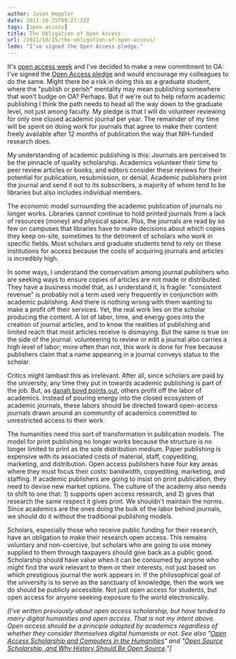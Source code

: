 ```yaml
---
author: Jason Heppler
date: 2011-10-25T09:27:33Z
tags: [open access]
title: The Obligation of Open Access
url: /2011/10/25/the-obligation-of-open-access/
lede: "I've signed the Open Access pledge."
---
```


It's [open access week](http://www.openaccessweek.org/) and I've decided to make a new commitment to OA: I've signed the 
[Open Access pledge](http://www.openaccesspledge.com/) and would encourage my colleagues to do the same. Might there be a risk
in doing this as a graduate student, where the "publish or perish" mentality may
mean publishing somewhere that won't budge on OA? Perhaps. But if we're out to help
reform academic publishing I think the path needs to head all the way down to the
graduate level, not just among faculty. My pledge is that I will do volunteer reviewing for only one closed academic journal
per year. The remainder of my time will be spent on doing work for journals that agree
to make their content freely available after 12 months of publication the way that NIH-funded research does. 

My understanding of academic publishing is this: Journals are perceived to be the
pinnacle of quality scholarship. Academics volunteer their time to peer review
articles or books, and editors consider these reviews for their potential for
publication, resubmission, or denial. Academic publishers print the journal and send
it out to its subscribers, a majority of whom tend to be libraries but also includes
individual members.

The economic model surrounding the academic publication of journals no longer works.
Libraries cannot continue to hold printed journals from a lack of resources (money)
and physical space. Plus, the journals are read by so few on campuses that libraries have
to make decisions about which copies they keep on-site, sometimes to the detriment of
scholars who work in specific fields. Most scholars and graduate students
tend to rely on these institutions for access because the costs of acquiring journals and articles
is incredibly high.

In some ways, I understand the conservatism among journal publishers who are
seeking ways to ensure copies of articles are not made or distributed. They have a business model
that, as I understand it, is fragile: "consistent revenue" is probably not a term used
very frequently in conjunction with academic publishing. And there is nothing wrong
with them wanting to make a profit off their services. Yet, the real work lies
on the scholar producing the content. A lot of labor, time, and energy goes into the
creation of journal articles, and to know the realities of publishing and limited
reach that most articles receive is dismaying. But the same is true on the side of
the journal: volunteering to review or edit a journal also carries a high level of
labor; more often than not, this work is done for free because publishers claim that
a name appearing in a journal conveys status to the scholar. 

Critics might lambast this as irrelevant. After all, since scholars are paid by the
university, any time they put in towards academic publishing is part of the job. But,
as [danah boyd points out](http://www.zephoria.org/thoughts/archives/2008/02/06/openaccess_is_t.html), 
others profit off the labor of academics. Instead of pouring energy into the
closed ecosystem of academic journals, these labors should be directed toward
open-access journals drawn around an community of academics committed to unrestricted
access to their work. 

The humanities need this sort of transformation in publication models. The model for
print publishing no longer works because the structure is no longer limited to print as the
sole distribution medium. Paper publishing is expensive with its associated costs of
material, staff, copyediting, marketing, and distribution. Open access publishers have
four key areas where they must focus their costs: bandwidth, copyediting, marketing,
and staffing. If academic publishers are going to insist on print publication, they
need to devise new market options. The culture of the academy also needs to shift to
one that: 1) supports open access research, and 2) gives that research the same respect
it gives print. We shouldn't maintain the norms. Since academics are the ones doing the
bulk of the labor behind journals, we should do it without the traditional publishing models.

Scholars, especially those who receive public funding for their research, have an
obligation to make their research open access. This remains voluntary and
non-coercive, but scholars who are going to use money supplied to them through
taxpayers should give back as a public good. Scholarship should have value when it
can be consumed by anyone who might find the work relevant to them or their
interests, not just based on which prestigious journal the work appears in. If the philosophical goal of the university is to serve as the sanctuary
of knowledge, then the work we do should be publicly accessible. Not just open access
for students, but open access for anyone seeking exposure to the world electronically.

*[I've written previously about open access scholarship, but have tended to marry digital humanities and open access. That is not my intent above. Open access should be a principle adopted by academics regardless of whether they consider themselves digital humanists or not. See also "[Open Access Scholarship and Computers in the Humanities](http://www.jasonheppler.org/open-access-scholarship-and-computers-in-the-humanities.html)" and "[Open Source Scholarship, and Why History Should Be Open Source](http://www.jasonheppler.org/open-source-scholarship-and-why-history-should-be-open-source.html)."]*
